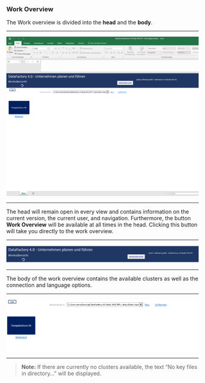 ### Work Overview

The Work overview is divided into the **head** and the **body**.

---

![](/Bilder/Werk/Werk3.PNG)

---

The head will remain open in every view and contains information on the current version, the current user, and navigation. Furthermore, the button **Work Overview** will be available at all times in the head. Clicking this button will take you directly to the work overview.

---

![](/Bilder/Werk/Werk4.PNG)

---

The body of the work overview contains the available clusters as well as the connection and language options.

---

![](/Bilder/Werk/Werk5.PNG)

---

> **Note:** If there are currently no clusters available, the text “No key files in directory…” will be displayed.



